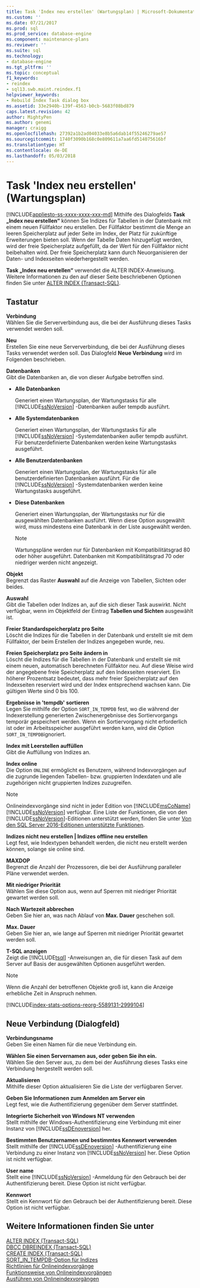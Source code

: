 ```yaml
---
title: Task 'Index neu erstellen' (Wartungsplan) | Microsoft-Dokumentation
ms.custom: ''
ms.date: 07/21/2017
ms.prod: sql
ms.prod_service: database-engine
ms.component: maintenance-plans
ms.reviewer: ''
ms.suite: sql
ms.technology:
- database-engine
ms.tgt_pltfrm: ''
ms.topic: conceptual
f1_keywords:
- reindex
- sql13.swb.maint.reindex.f1
helpviewer_keywords:
- Rebuild Index Task dialog box
ms.assetid: 33e2940b-139f-4563-b0cb-5683f08bd879
caps.latest.revision: 42
author: MightyPen
ms.author: genemi
manager: craigg
ms.openlocfilehash: 27392a1b2ad04033e8b5a6dab14f55246279ae57
ms.sourcegitcommit: 1740f3090b168c0e809611a7aa6fd514075616bf
ms.translationtype: HT
ms.contentlocale: de-DE
ms.lasthandoff: 05/03/2018
---
```

# <a name="rebuild-index-task-maintenance-plan"></a>Task 'Index neu erstellen' (Wartungsplan)
[!INCLUDE[appliesto-ss-xxxx-xxxx-xxx-md](../../includes/appliesto-ss-xxxx-xxxx-xxx-md.md)]
  Mithilfe des Dialogfelds **Task „Index neu erstellen“** können Sie Indizes für Tabellen in der Datenbank mit einem neuen Füllfaktor neu erstellen. Der Füllfaktor bestimmt die Menge an leeren Speicherplatz auf jeder Seite im Index, der Platz für zukünftige Erweiterungen bieten soll. Wenn der Tabelle Daten hinzugefügt werden, wird der freie Speicherplatz aufgefüllt, da der Wert für den Füllfaktor nicht beibehalten wird. Der freie Speicherplatz kann durch Neuorganisieren der Daten- und Indexseiten wiederhergestellt werden.  
  
 **Task „Index neu erstellen“** verwendet die ALTER INDEX-Anweisung. Weitere Informationen zu den auf dieser Seite beschriebenen Optionen finden Sie unter [ALTER INDEX &#40;Transact-SQL&#41;](../../t-sql/statements/alter-index-transact-sql.md).  
  
## <a name="options"></a>Tastatur  
 **Verbindung**  
 Wählen Sie die Serververbindung aus, die bei der Ausführung dieses Tasks verwendet werden soll.  
  
 **Neu**  
 Erstellen Sie eine neue Serververbindung, die bei der Ausführung dieses Tasks verwendet werden soll. Das Dialogfeld **Neue Verbindung** wird im Folgenden beschrieben.  
  
 **Datenbanken**  
 Gibt die Datenbanken an, die von dieser Aufgabe betroffen sind.  
  
-   **Alle Datenbanken**  
  
     Generiert einen Wartungsplan, der Wartungstasks für alle [!INCLUDE[ssNoVersion](../../includes/ssnoversion-md.md)] -Datenbanken außer tempdb ausführt.  
  
-   **Alle Systemdatenbanken**  
  
     Generiert einen Wartungsplan, der Wartungstasks für alle [!INCLUDE[ssNoVersion](../../includes/ssnoversion-md.md)] -Systemdatenbanken außer tempdb ausführt. Für benutzerdefinierte Datenbanken werden keine Wartungstasks ausgeführt.  
  
-   **Alle Benutzerdatenbanken**  
  
     Generiert einen Wartungsplan, der Wartungstasks für alle benutzerdefinierten Datenbanken ausführt. Für die [!INCLUDE[ssNoVersion](../../includes/ssnoversion-md.md)] -Systemdatenbanken werden keine Wartungstasks ausgeführt.  
  
-   **Diese Datenbanken**  
  
     Generiert einen Wartungsplan, der Wartungstasks nur für die ausgewählten Datenbanken ausführt. Wenn diese Option ausgewählt wird, muss mindestens eine Datenbank in der Liste ausgewählt werden.  
  
    > [!NOTE]  
    >  Wartungspläne werden nur für Datenbanken mit Kompatibilitätsgrad 80 oder höher ausgeführt. Datenbanken mit Kompatibilitätsgrad 70 oder niedriger werden nicht angezeigt.  
  
 **Objekt**  
 Begrenzt das Raster **Auswahl** auf die Anzeige von Tabellen, Sichten oder beides.  
  
 **Auswahl**  
 Gibt die Tabellen oder Indizes an, auf die sich dieser Task auswirkt. Nicht verfügbar, wenn im Objektfeld der Eintrag **Tabellen und Sichten** ausgewählt ist.  
  
 **Freier Standardspeicherplatz pro Seite**  
 Löscht die Indizes für die Tabellen in der Datenbank und erstellt sie mit dem Füllfaktor, der beim Erstellen der Indizes angegeben wurde, neu.  
  
 **Freien Speicherplatz pro Seite ändern in**  
 Löscht die Indizes für die Tabellen in der Datenbank und erstellt sie mit einem neuen, automatisch berechneten Füllfaktor neu. Auf diese Weise wird der angegebene freie Speicherplatz auf den Indexseiten reserviert. Ein höherer Prozentsatz bedeutet, dass mehr freier Speicherplatz auf den Indexseiten reserviert wird und der Index entsprechend wachsen kann. Die gültigen Werte sind 0 bis 100.  
  
 **Ergebnisse in 'tempdb' sortieren**  
 Legen Sie mithilfe der Option `SORT_IN_TEMPDB` fest, wo die während der Indexerstellung generierten Zwischenergebnisse des Sortiervorgangs temporär gespeichert werden. Wenn ein Sortiervorgang nicht erforderlich ist oder im Arbeitsspeicher ausgeführt werden kann, wird die Option `SORT_IN_TEMPDB`ignoriert.  
  
 **Index mit Leerstellen auffüllen**  
 Gibt die Auffüllung von Indizes an.  
  
 **Index online**  
 Die Option `ONLINE` ermöglicht es Benutzern, während Indexvorgängen auf die zugrunde liegenden Tabellen- bzw. gruppierten Indexdaten und alle zugehörigen nicht gruppierten Indizes zuzugreifen.  
  
> [!NOTE]  
>  Onlineindexvorgänge sind nicht in jeder Edition von [!INCLUDE[msCoName](../../includes/msconame-md.md)][!INCLUDE[ssNoVersion](../../includes/ssnoversion-md.md)] verfügbar. Eine Liste der Funktionen, die von den [!INCLUDE[ssNoVersion](../../includes/ssnoversion-md.md)]-Editionen unterstützt werden, finden Sie unter [Von den SQL Server 2016-Editionen unterstützte Funktionen](~/sql-server/editions-and-supported-features-for-sql-server-2016.md).  
  
 **Indizes nicht neu erstellen | Indizes offline neu erstellen**  
 Legt fest, wie Indextypen behandelt werden, die nicht neu erstellt werden können, solange sie online sind.  
  
 **MAXDOP**  
 Begrenzt die Anzahl der Prozessoren, die bei der Ausführung paralleler Pläne verwendet werden.  
  
 **Mit niedriger Priorität**  
 Wählen Sie diese Option aus, wenn auf Sperren mit niedriger Priorität gewartet werden soll.  
  
 **Nach Wartezeit abbrechen**  
 Geben Sie hier an, was nach Ablauf von **Max. Dauer** geschehen soll.  
  
 **Max. Dauer**  
 Geben Sie hier an, wie lange auf Sperren mit niedriger Priorität gewartet werden soll.  
  
 **T-SQL anzeigen**  
 Zeigt die [!INCLUDE[tsql](../../includes/tsql-md.md)] -Anweisungen an, die für diesen Task auf dem Server auf Basis der ausgewählten Optionen ausgeführt werden.  
  
> [!NOTE]  
>  Wenn die Anzahl der betroffenen Objekte groß ist, kann die Anzeige erhebliche Zeit in Anspruch nehmen.  


[!INCLUDE[index-stats-options-reorg-5589131-2999104](../../includes/paragraph-content/index-stats-options-reorganize-maintenance-plan-include.md)]

  
## <a name="new-connection-dialog-box"></a>Neue Verbindung (Dialogfeld)  
 **Verbindungsname**  
 Geben Sie einen Namen für die neue Verbindung ein.  
  
 **Wählen Sie einen Servernamen aus, oder geben Sie ihn ein.**  
 Wählen Sie den Server aus, zu dem bei der Ausführung dieses Tasks eine Verbindung hergestellt werden soll.  
  
 **Aktualisieren**  
 Mithilfe dieser Option aktualisieren Sie die Liste der verfügbaren Server.  
  
 **Geben Sie Informationen zum Anmelden am Server ein**  
 Legt fest, wie die Authentifizierung gegenüber dem Server stattfindet.  
  
 **Integrierte Sicherheit von Windows NT verwenden**  
 Stellt mithilfe der Windows-Authentifizierung eine Verbindung mit einer Instanz von [!INCLUDE[ssDEnoversion](../../includes/ssdenoversion-md.md)] her.  
  
 **Bestimmten Benutzernamen und bestimmtes Kennwort verwenden**  
 Stellt mithilfe der [!INCLUDE[ssDEnoversion](../../includes/ssdenoversion-md.md)] -Authentifizierung eine Verbindung zu einer Instanz von [!INCLUDE[ssNoVersion](../../includes/ssnoversion-md.md)] her. Diese Option ist nicht verfügbar.  
  
 **User name**  
 Stellt eine [!INCLUDE[ssNoVersion](../../includes/ssnoversion-md.md)] -Anmeldung für den Gebrauch bei der Authentifizierung bereit. Diese Option ist nicht verfügbar.  
  
 **Kennwort**  
 Stellt ein Kennwort für den Gebrauch bei der Authentifizierung bereit. Diese Option ist nicht verfügbar.  
  
## <a name="see-also"></a>Weitere Informationen finden Sie unter  
 [ALTER INDEX &#40;Transact-SQL&#41;](../../t-sql/statements/alter-index-transact-sql.md)   
 [DBCC DBREINDEX &#40;Transact-SQL&#41;](../../t-sql/database-console-commands/dbcc-dbreindex-transact-sql.md)   
 [CREATE INDEX &#40;Transact-SQL&#41;](../../t-sql/statements/create-index-transact-sql.md)   
 [SORT_IN_TEMPDB-Option für Indizes](../../relational-databases/indexes/sort-in-tempdb-option-for-indexes.md)   
 [Richtlinien für Onlineindexvorgänge](../../relational-databases/indexes/guidelines-for-online-index-operations.md)   
 [Funktionsweise von Onlineindexvorgängen](../../relational-databases/indexes/how-online-index-operations-work.md)   
 [Ausführen von Onlineindexvorgängen](../../relational-databases/indexes/perform-index-operations-online.md)  
  
  
